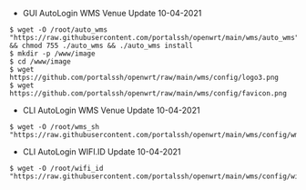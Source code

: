 * GUI AutoLogin WMS Venue Update 10-04-2021
```
$ wget -O /root/auto_wms "https://raw.githubusercontent.com/portalssh/openwrt/main/wms/auto_wms" && chmod 755 ./auto_wms && ./auto_wms install
$ mkdir -p /www/image
$ cd /www/image
$ wget https://github.com/portalssh/openwrt/raw/main/wms/config/logo3.png
$ wget https://github.com/portalssh/openwrt/raw/main/wms/config/favicon.png
```
* CLI AutoLogin WMS Venue Update 10-04-2021
```
$ wget -O /root/wms_sh "https://raw.githubusercontent.com/portalssh/openwrt/main/wms/config/wms_sh"
```
* CLI AutoLogin WIFI.ID Update 10-04-2021
```
$ wget -O /root/wifi_id "https://raw.githubusercontent.com/portalssh/openwrt/main/wms/config/wifi_id"
```
